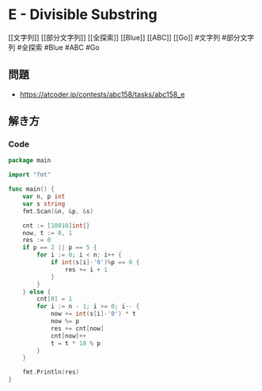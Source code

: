 # E - Divisible Substring
[[文字列]] [[部分文字列]] [[全探索]] [[Blue]] [[ABC]] [[Go]]
#文字列 #部分文字列 #全探索 #Blue #ABC #Go 

## 問題
- https://atcoder.jp/contests/abc158/tasks/abc158_e

## 解き方
### Code
```go
package main

import "fmt"

func main() {
	var n, p int
	var s string
	fmt.Scan(&n, &p, &s)

	cnt := [10010]int{}
	now, t := 0, 1
	res := 0
	if p == 2 || p == 5 {
		for i := 0; i < n; i++ {
			if int(s[i]-'0')%p == 0 {
				res += i + 1
			}
		}
	} else {
		cnt[0] = 1
		for i := n - 1; i >= 0; i-- {
			now += int(s[i]-'0') * t
			now %= p
			res += cnt[now]
			cnt[now]++
			t = t * 10 % p
		}
	}

	fmt.Println(res)
}
```